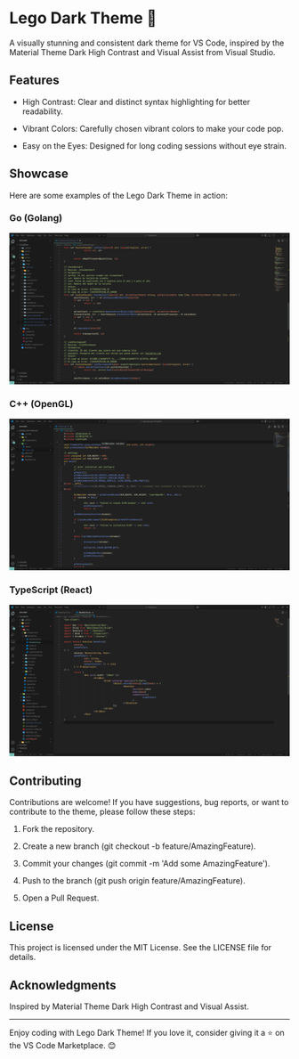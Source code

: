 # Lego Dark Theme 🎨

A visually stunning and consistent dark theme for VS Code, inspired by the Material Theme Dark High Contrast and Visual Assist from Visual Studio.

## Features

- High Contrast: Clear and distinct syntax highlighting for better readability.

- Vibrant Colors: Carefully chosen vibrant colors to make your code pop.

- Easy on the Eyes: Designed for long coding sessions without eye strain.

## Showcase

Here are some examples of the Lego Dark Theme in action:

### Go (Golang)

![Golang Example](./showcase/GolangAPI.png)

### C++ (OpenGL)

![OpenGL C++ Example](./showcase/OpenGLcpp.png)

### TypeScript (React)

![React TypeScript Example](./showcase/ReactTS.png)

## Contributing

Contributions are welcome! If you have suggestions, bug reports, or want to contribute to the theme, please follow these steps:

1. Fork the repository.

2. Create a new branch (git checkout -b feature/AmazingFeature).

3. Commit your changes (git commit -m 'Add some AmazingFeature').

4. Push to the branch (git push origin feature/AmazingFeature).

5. Open a Pull Request.

## License

This project is licensed under the MIT License. See the LICENSE file for details.

## Acknowledgments

Inspired by Material Theme Dark High Contrast and Visual Assist.

---

Enjoy coding with Lego Dark Theme! If you love it, consider giving it a ⭐ on the VS Code Marketplace. 😊
